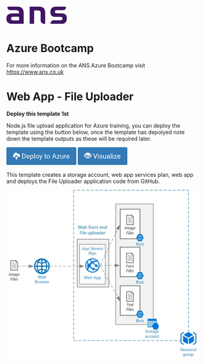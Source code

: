 ![ANS](../Images/ans_logo_small.png)
# Azure Bootcamp
For more information on the ANS Azure Bootcamp  visit https://www.ans.co.uk

# Web App - File Uploader
**Deploy this template 1st**

Node.js file upload application for Azure training, you can deploy the template using the button below, once the template has depolyed note down the template outputs as these will be required later.  

[![Deploy to Azure](../Images/azure_deploy.png)](https://portal.azure.com/#create/Microsoft.Template/uri/https%3A%2F%2Fraw.githubusercontent.com%2FANS-Bootcamp%2Fazure-demo-templates%2Fmaster%2Fazure-demo-fileuploader%2Fazuredeploy.json)
[![Deploy to Azure](../Images/azure_view.png)](http://armviz.io/#/?load=https%3A%2F%2Fraw.githubusercontent.com%2FANS-Bootcamp%2Fazure-demo-templates%2Fmaster%2Fazure-demo-fileuploader%2Fazuredeploy.json)

This template creates a storage account, web app services plan, web app and deploys the File Uploader application code from GitHub. 

![Diagram](../Images/WebApp-FileUploader.jpg)

